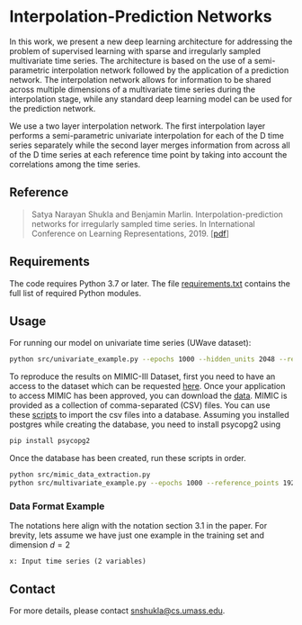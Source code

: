 # Interpolation-Prediction Networks
In this work, we present a new deep learning architecture for addressing the problem of supervised learning with sparse and irregularly sampled multivariate time
series. The architecture is based on the use of a semi-parametric interpolation
network followed by the application of a prediction network. The interpolation
network allows for information to be shared across multiple dimensions of a multivariate time series during the interpolation stage, while any standard deep learning model can be used for the prediction network.

We use a two layer interpolation network. The first interpolation layer performs a semi-parametric univariate interpolation for each of the D time series separately while the second layer merges information from across all of the D time series at each reference time point by taking into account the correlations among the time series. 


## Reference
> Satya Narayan Shukla and Benjamin Marlin. Interpolation-prediction networks for irregularly sampled time series. In International Conference on Learning Representations, 2019. \[[pdf](https://openreview.net/pdf?id=r1efr3C9Ym)\]


## Requirements
The code requires Python 3.7 or later. The file [requirements.txt](requirements.txt) contains the full list of
required Python modules.

## Usage
For running our model on univariate time series (UWave dataset):
```bash
python src/univariate_example.py --epochs 1000 --hidden_units 2048 --ref_points 128 --batch_size 2048
```
To reproduce the results on MIMIC-III Dataset, first you need to have an access to the dataset which can be requested [here](https://mimic.physionet.org/gettingstarted/access/). Once your application to access MIMIC has been approved, you can download the [data](https://physionet.org/works/MIMICIIIClinicalDatabase/). MIMIC is provided as a collection of comma-separated (CSV) files. You can use these [scripts](https://physionet.org/works/MIMICIIIClinicalDatabase/) to import the csv files into a database. Assuming you installed postgres while creating the database, you need to install psycopg2 using
```bash
pip install psycopg2
```
Once the database has been created, run these scripts in order.
```bash
python src/mimic_data_extraction.py
python src/multivariate_example.py --epochs 1000 --reference_points 192 --hours_from_adm 48 --batch_size 256 --gpus 4
```
### Data Format Example
The notations here align with the notation section 3.1 in the paper. For brevity, lets assume we have just one example in the training set and dimension $d = 2$ 
```
x: Input time series (2 variables)
```

## Contact
For more  details, please contact <snshukla@cs.umass.edu>. 
